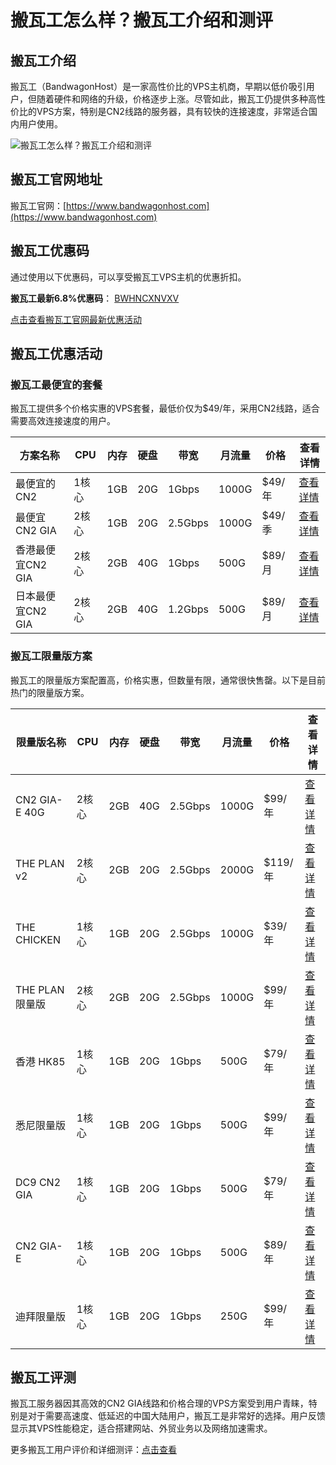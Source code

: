 # 搬瓦工怎么样？搬瓦工介绍和测评

## 搬瓦工介绍
搬瓦工（BandwagonHost）是一家高性价比的VPS主机商，早期以低价吸引用户，但随着硬件和网络的升级，价格逐步上涨。尽管如此，搬瓦工仍提供多种高性价比的VPS方案，特别是CN2线路的服务器，具有较快的连接速度，非常适合国内用户使用。

![搬瓦工怎么样？搬瓦工介绍和测评](https://github.com/user-attachments/assets/1782a70e-14eb-4808-950a-e77a11b1a7c4)

## 搬瓦工官网地址
搬瓦工官网：[https://www.bandwagonhost.com](https://www.bandwagonhost.com)

## 搬瓦工优惠码
通过使用以下优惠码，可以享受搬瓦工VPS主机的优惠折扣。

**搬瓦工最新6.8%优惠码**： [BWHNCXNVXV](https://bwh81.net/aff.php?aff=74585)

[点击查看搬瓦工官网最新优惠活动](https://bwh81.net/aff.php?aff=74585)

## 搬瓦工优惠活动

### 搬瓦工最便宜的套餐
搬瓦工提供多个价格实惠的VPS套餐，最低价仅为$49/年，采用CN2线路，适合需要高效连接速度的用户。

| 方案名称           | CPU  | 内存  | 硬盘  | 带宽   | 月流量  | 价格      | 查看详情  |
|------------------|------|-------|-------|--------|---------|-----------|-----------|
| 最便宜的CN2        | 1核心 | 1GB   | 20G   | 1Gbps  | 1000G   | $49/年    | [查看详情](https://bwh81.net/aff.php?aff=74585&pid=57) |
| 最便宜CN2 GIA     | 2核心 | 1GB   | 20G   | 2.5Gbps| 1000G   | $49/季    | [查看详情](https://bwh81.net/aff.php?aff=74585&pid=87) |
| 香港最便宜CN2 GIA  | 2核心 | 2GB   | 40G   | 1Gbps  | 500G    | $89/月    | [查看详情](https://bwh81.net/aff.php?aff=74585&pid=95) |
| 日本最便宜CN2 GIA  | 2核心 | 2GB   | 40G   | 1.2Gbps| 500G    | $89/月    | [查看详情](https://bwh81.net/aff.php?aff=74585&pid=108) |

### 搬瓦工限量版方案
搬瓦工的限量版方案配置高，价格实惠，但数量有限，通常很快售罄。以下是目前热门的限量版方案。

| 限量版名称         | CPU  | 内存  | 硬盘  | 带宽   | 月流量  | 价格      | 查看详情  |
|------------------|------|-------|-------|--------|---------|-----------|-----------|
| CN2 GIA-E 40G    | 2核心 | 2GB   | 40G   | 2.5Gbps| 1000G   | $99/年    | [查看详情](https://bwh81.net/aff.php?aff=74585&pid=132) |
| THE PLAN v2      | 2核心 | 2GB   | 20G   | 2.5Gbps| 2000G   | $119/年   | [查看详情](https://bwh81.net/aff.php?aff=74585&pid=131) |
| THE CHICKEN      | 1核心 | 1GB   | 20G   | 2.5Gbps| 1000G   | $39/年    | [查看详情](https://bwh81.net/aff.php?aff=74585&pid=130) |
| THE PLAN限量版   | 2核心 | 2GB   | 20G   | 2.5Gbps| 1000G   | $99/年    | [查看详情](https://bwh81.net/aff.php?aff=74585&pid=129) |
| 香港 HK85        | 1核心 | 1GB   | 20G   | 1Gbps  | 500G    | $79/年    | [查看详情](https://bwh81.net/aff.php?aff=74585&pid=121) |
| 悉尼限量版       | 1核心 | 1GB   | 20G   | 1Gbps  | 500G    | $99/年    | [查看详情](https://bwh81.net/aff.php?aff=74585&pid=126) |
| DC9 CN2 GIA      | 1核心 | 1GB   | 20G   | 1Gbps  | 500G    | $79/年    | [查看详情](https://bwh81.net/aff.php?aff=74585&pid=112) |
| CN2 GIA-E        | 1核心 | 1GB   | 20G   | 1Gbps  | 500G    | $89/年    | [查看详情](https://bwh81.net/aff.php?aff=74585&pid=105) |
| 迪拜限量版       | 1核心 | 1GB   | 20G   | 1Gbps  | 250G    | $99/年    | [查看详情](https://bwh81.net/aff.php?aff=74585&pid=113) |

## 搬瓦工评测
搬瓦工服务器因其高效的CN2 GIA线路和价格合理的VPS方案受到用户青睐，特别是对于需要高速度、低延迟的中国大陆用户，搬瓦工是非常好的选择。用户反馈显示其VPS性能稳定，适合搭建网站、外贸业务以及网络加速需求。

更多搬瓦工用户评价和详细测评：[点击查看](https://bwh81.net/aff.php?aff=74585)
